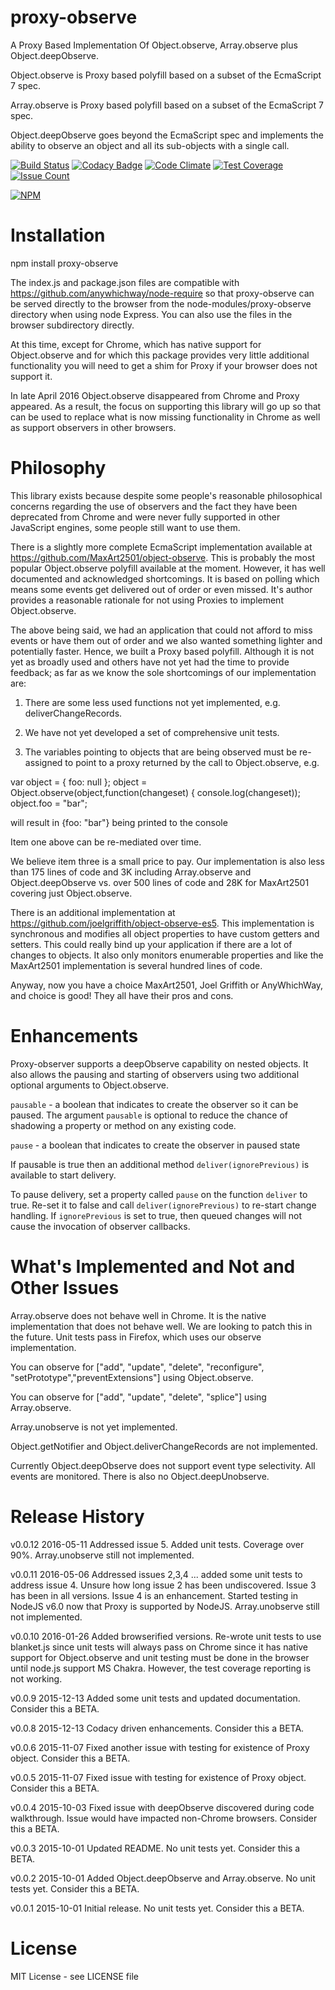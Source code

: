 # proxy-observe
A Proxy Based Implementation Of Object.observe, Array.observe plus Object.deepObserve.

Object.observe is Proxy based polyfill based on a subset of the EcmaScript 7 spec.

Array.observe is Proxy based polyfill based on a subset of the EcmaScript 7 spec.

Object.deepObserve goes beyond the EcmaScript spec and implements the ability to observe an object and all its sub-objects with a single call.

[![Build Status](https://travis-ci.org/anywhichway/jovial.svg)](https://travis-ci.org/anywhichway/proxy-observe)
[![Codacy Badge](https://api.codacy.com/project/badge/grade/708886d433ad4de589c516fa8fed73e9)](https://www.codacy.com/app/syblackwell/proxy-observe)
[![Code Climate](https://codeclimate.com/github/anywhichway/proxy-observe/badges/gpa.svg)](https://codeclimate.com/github/anywhichway/proxy-observe)
[![Test Coverage](https://codeclimate.com/github/anywhichway/jovial/badges/coverage.svg)](https://codeclimate.com/github/anywhichway/proxy-observe/coverage)
[![Issue Count](https://codeclimate.com/github/anywhichway/proxy-observe/badges/issue_count.svg)](https://codeclimate.com/github/anywhichway/proxy-observe)

[![NPM](https://nodei.co/npm/proxy-observe.png?downloads=true&downloadRank=true&stars=true)](https://nodei.co/npm/<proxy-observe>/)


# Installation

npm install proxy-observe

The index.js and package.json files are compatible with https://github.com/anywhichway/node-require so that proxy-observe can be served directly to the browser from the node-modules/proxy-observe directory when using node Express. You can also use the files in the browser subdirectory directly.

At this time, except for Chrome, which has native support for Object.observe and for which this package provides very little additional functionality you will need to get a shim for Proxy if your browser does not support it.

In late April 2016 Object.observe disappeared from Chrome and Proxy appeared. As a result, the focus on supporting this library will go up so that can be used to replace what is now missing functionality in Chrome as well as support observers in other browsers.

# Philosophy

This library exists because despite some people's reasonable philosophical concerns regarding the use of observers and the fact they have been deprecated from Chrome and were never fully supported in other JavaScript engines, some people still want to use them.

There is a slightly more complete EcmaScript implementation available at https://github.com/MaxArt2501/object-observe. This is probably the most popular Object.observe polyfill available at the moment. However, it has well documented and acknowledged shortcomings. It is based on polling which means some events get delivered out of order or even missed. It's author provides a reasonable rationale for not using Proxies to implement Object.observe.

The above being said, we had an application that could not afford to miss events or have them out of order and we also wanted something lighter and potentially faster. Hence, we built a Proxy based polyfill. Although it is not yet as broadly used and others have not yet had the time to provide feedback; as far as we know the sole shortcomings of our implementation are:

1) There are some less used functions not yet implemented, e.g. deliverChangeRecords.

2) We have not yet developed a set of comprehensive unit tests.

3) The variables pointing to objects that are being observed must be re-assigned to point to a proxy returned by the call to Object.observe, e.g.

var object = { foo: null };
object = Object.observe(object,function(changeset) { console.log(changeset));
object.foo = "bar";

will result in {foo: "bar"} being printed to the console

Item one above can be re-mediated over time.

We believe item three is a small price to pay. Our implementation is also less than 175 lines of code and 3K including Array.observe and Object.deepObserve vs. over 500 lines of code and 28K for MaxArt2501 covering just Object.observe.

There is an additional implementation at https://github.com/joelgriffith/object-observe-es5. This implementation is synchronous and modifies all object properties to have custom getters and setters. This could really bind up your application if there are a lot of changes to objects. It also only monitors enumerable properties and like the MaxArt2501 implementation is several hundred lines of code.

Anyway, now you have a choice MaxArt2501, Joel Griffith or AnyWhichWay, and choice is good! They all have their pros and cons.

# Enhancements

Proxy-observer supports a deepObserve capability on nested objects. It also allows the pausing and starting of observers using two additional optional arguments to Object.observe.

`pausable` - a boolean that indicates to create the observer so it can be paused. The argument `pausable` is optional to reduce the chance of shadowing a property or method on any existing code.

`pause` - a boolean that indicates to create the observer in paused state

If pausable is true then an additional method `deliver(ignorePrevious)` is available to start delivery.

To pause delivery, set a property called `pause` on the function `deliver` to true. Re-set it to false and call `deliver(ignorePrevious)` to re-start change handling. If `ignorePrevious` is set to true, then queued changes will not cause the invocation of observer callbacks.


# What's Implemented and Not and Other Issues

Array.observe does not behave well in Chrome. It is the native implementation that does not behave well. We are looking to patch this in the future. Unit tests pass in Firefox, which uses our observe implementation.

You can observe for ["add", "update", "delete", "reconfigure", "setPrototype","preventExtensions"] using Object.observe.

You can observe for ["add", "update", "delete", "splice"] using Array.observe.

Array.unobserve is not yet implemented.

Object.getNotifier and Object.deliverChangeRecords are not implemented.

Currently Object.deepObserve does not support event type selectivity. All events are monitored. There is also no Object.deepUnobserve.


# Release History

v0.0.12 2016-05-11 Addressed issue 5. Added unit tests. Coverage over 90%. Array.unobserve still not implemented.

v0.0.11 2016-05-06 Addressed issues 2,3,4 ... added some unit tests to address issue 4. Unsure how long issue 2 has been undiscovered. Issue 3 has been in all versions. Issue 4 is an enhancement. Started testing in NodeJS v6.0 now that Proxy is supported by NodeJS. Array.unobserve still not implemented.

v0.0.10 2016-01-26 Added browserified versions. Re-wrote unit tests to use blanket.js since unit tests will always pass on Chrome since it has native support for Object.observe and unit testing must be done in the browser until node.js support MS Chakra. However, the test coverage reporting is not working.

v0.0.9 2015-12-13 Added some unit tests and updated documentation. Consider this a BETA.

v0.0.8 2015-12-13 Codacy driven enhancements. Consider this a BETA.

v0.0.6 2015-11-07 Fixed another issue with testing for existence of Proxy object. Consider this a BETA.

v0.0.5 2015-11-07 Fixed issue with testing for existence of Proxy object. Consider this a BETA.

v0.0.4 2015-10-03 Fixed issue with deepObserve discovered during code walkthrough. Issue would have impacted non-Chrome browsers. Consider this a BETA.

v0.0.3 2015-10-01 Updated README. No unit tests yet. Consider this a BETA.

v0.0.2 2015-10-01 Added Object.deepObserve and Array.observe. No unit tests yet. Consider this a BETA.

v0.0.1 2015-10-01 Initial release. No unit tests yet. Consider this a BETA.


# License

MIT License - see LICENSE file
